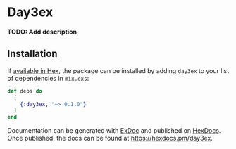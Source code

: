 # Day3ex

**TODO: Add description**

## Installation

If [available in Hex](https://hex.pm/docs/publish), the package can be installed
by adding `day3ex` to your list of dependencies in `mix.exs`:

```elixir
def deps do
  [
    {:day3ex, "~> 0.1.0"}
  ]
end
```

Documentation can be generated with [ExDoc](https://github.com/elixir-lang/ex_doc)
and published on [HexDocs](https://hexdocs.pm). Once published, the docs can
be found at <https://hexdocs.pm/day3ex>.


